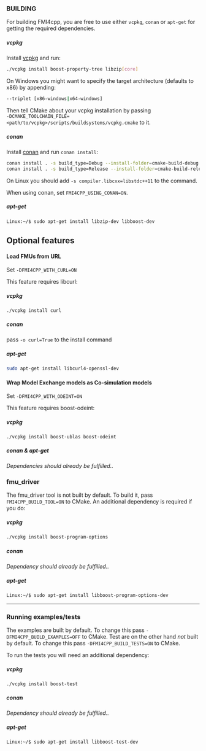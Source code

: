 ### BUILDING

For building FMI4cpp, you are free to use either `vcpkg`, `conan` or `apt-get` for getting the required dependencies.

##### vcpkg

Install [vcpkg](https://github.com/Microsoft/vcpkg) and run:

```bash
./vcpkg install boost-property-tree libzip[core]
``` 

On Windows you might want to specify the target architecture (defaults to x86) by appending:

```bash
--triplet [x86-windows|x64-windows]
```

Then tell CMake about your vcpkg installation by passing <br> ```-DCMAKE_TOOLCHAIN_FILE=<path/to/vcpkg>/scripts/buildsystems/vcpkg.cmake``` to it.

##### conan

Install [conan](https://conan.io/) and run `conan install`:

```bash
conan install . -s build_type=Debug --install-folder=cmake-build-debug
conan install . -s build_type=Release --install-folder=cmake-build-release
```

On Linux you should add `-s compiler.libcxx=libstdc++11` to the command.

When using conan, set `FMI4CPP_USING_CONAN=ON`.

##### apt-get

```bash
Linux:~/$ sudo apt-get install libzip-dev libboost-dev
``` 


## Optional features

#### Load FMUs from URL

Set `-DFMI4CPP_WITH_CURL=ON`

This feature requires libcurl:

##### vcpkg
`./vcpkg install curl`

##### conan
pass `-o curl=True` to the install command

##### apt-get
```bash
sudo apt-get install libcurl4-openssl-dev
``` 

#### Wrap Model Exchange models as Co-simulation models

Set `-DFMI4CPP_WITH_ODEINT=ON`

This feature requires boost-odeint:

##### vcpkg
`./vcpkg install boost-ublas boost-odeint` 

##### conan & apt-get
_Dependencies should already be fulfilled.._



### fmu_driver

The fmu_driver tool is not built by default. To build it, pass ```FMI4CPP_BUILD_TOOL=ON``` to CMake. 
An additional dependency is required if you do:

##### vcpkg
```bash
./vcpkg install boost-program-options
```
##### conan
_Dependency should already be fulfilled.._

##### apt-get
```bash
Linux:~/$ sudo apt-get install libboost-program-options-dev
```

---


### Running examples/tests

The examples are built by default. To change this pass ```-DFMI4CPP_BUILD_EXAMPLES=OFF``` to CMake.
Test are on the other hand _not_ built by default. To change this pass ```-DFMI4CPP_BUILD_TESTS=ON``` to CMake.

To run the tests you will need an additional dependency:

##### vcpkg
```
./vcpkg install boost-test
``` 
##### conan
_Dependency should already be fulfilled.._

##### apt-get
```bash
Linux:~/$ sudo apt-get install libboost-test-dev
```
